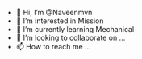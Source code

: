 - 👋 Hi, I’m @Naveenmvn
- 👀 I’m interested in Mission
- 🌱 I’m currently learning Mechanical
- 💞️ I’m looking to collaborate on ...
- 📫 How to reach me ...

<!---
Naveenmvn/Naveenmvn is a ✨ special ✨ repository because its `README.md` (this file) appears on your GitHub profile.
You can click the Preview link to take a look at your changes.
--->
